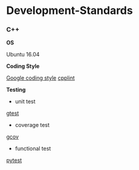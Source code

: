 # Development-Standards

### C++
**OS**

Ubuntu 16.04


**Coding Style**

[Google coding style](https://google.github.io/styleguide/cppguide.html)
[cpplint](https://github.com/cpplint/cpplint)


**Testing**
* unit test

[gtest](https://github.com/google/googletest)

* coverage test

[gcov](https://gcc.gnu.org/onlinedocs/gcc/Gcov.html)

* functional test

[pytest](https://docs.pytest.org/en/stable/)
